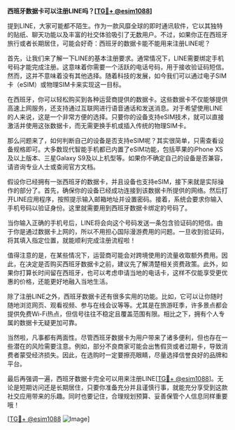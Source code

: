 **西班牙数据卡可以注册LINE吗？[[TG💪+ @esim1088](https://t.me/s/esim1088)]**

提到LINE，大家可能都不陌生。作为一款风靡全球的即时通讯软件，它以其独特的贴纸、聊天功能以及丰富的社交体验吸引了无数用户。不过，如果你正在西班牙旅行或者长期居住，可能会好奇：西班牙的数据卡能不能用来注册LINE呢？

首先，让我们来了解一下LINE的基本注册要求。通常情况下，LINE需要绑定手机号码才能完成注册。这意味着你需要一个活跃的电话号码，用于接收验证码短信。然而，这并不意味着没有其他选择。随着科技的发展，如今我们可以通过电子SIM卡（eSIM）或物理SIM卡来实现这一目标。

在西班牙，你可以轻松购买到各种运营商提供的数据卡。这些数据卡不仅能够提供高速上网服务，还支持通过互联网进行语音通话和发送消息。对于希望使用LINE的人来说，这是一个非常方便的选择。只要你的设备支持eSIM技术，就可以直接激活并使用这张数据卡，而无需更换手机或插入传统的物理SIM卡。

那么问题来了，如何判断自己的设备是否支持eSIM呢？其实很简单，只需查看设备规格即可。大多数现代智能手机都已内置了eSIM功能，包括苹果的iPhone XS及以上版本、三星Galaxy S9及以上机型等。如果你不确定自己的设备是否兼容，请咨询专业人士或查阅官方文档。

假设你已经拥有一张西班牙的数据卡，并且设备也支持eSIM，接下来就是实际操作的部分了。首先，确保你的设备已经成功连接到该数据卡所提供的网络。然后打开LINE应用程序，按照提示输入邮箱地址并设置密码。接着，系统会要求你输入手机号码以验证身份。这里就需要用到西班牙数据卡绑定的号码了。

当你输入正确的手机号后，LINE将会向这个号码发送一条包含验证码的短信。由于你是通过数据卡上网的，所以不用担心国际漫游费用的问题。一旦收到验证码，将其填入指定位置，就能顺利完成注册流程啦！

值得注意的是，在某些情况下，运营商可能会对跨境使用的流量收取额外费用。因此，在决定是否购买西班牙数据卡之前，建议先了解清楚相关资费政策。此外，如果你打算长时间留在西班牙，也可以考虑申请当地的电话卡，这样不仅能享受更优惠的价格，还能更好地融入当地生活。

除了注册LINE之外，西班牙数据卡还有很多实用的功能。比如，它可以让你随时随地浏览网页、观看视频、参与在线会议等等。尤其是在旅游旺季，许多景点都会提供免费Wi-Fi热点，但信号往往不稳定且覆盖范围有限。相比之下，拥有个人专属的数据卡无疑更加可靠。

当然啦，凡事都有两面性。尽管西班牙数据卡为用户带来了诸多便利，但也存在一些潜在的风险需要注意。例如，部分不良商家可能会出售假货或者过期卡，导致消费者蒙受经济损失。因此，在选购时一定要擦亮眼睛，尽量选择信誉良好的品牌和平台。

最后再强调一遍，西班牙数据卡完全可以用来注册LINE[[TG💪+ @esim1088](https://t.me/s/esim1088)]。无论是短期访问还是长期居住，只要你准备充分并且谨慎行事，就能充分享受到这款社交应用带来的乐趣。同时也要记住，合理规划预算、妥善保管个人信息同样重要哦！

[[TG💪+ @esim1088](https://t.me/s/esim1088) ![Image](https://i.postimg.cc/4NQfJmqS/Snipaste-2025-05-13-00-14-12.png)]